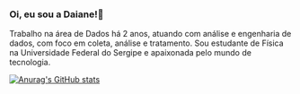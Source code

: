 ### Oi, eu sou a Daiane!👋 
Trabalho na área de Dados há 2 anos, atuando com análise e engenharia de dados, com foco em coleta, análise e tratamento.
Sou estudante de Física na Universidade Federal do Sergipe e apaixonada pelo mundo de tecnologia.

[![Anurag's GitHub stats](https://github-readme-stats.vercel.app/api?username=daiane0)](https://github.com/anuraghazra/github-readme-stats)
<!--
**daiane0/daiane0** is a ✨ _special_ ✨ repository because its `README.md` (this file) appears on your GitHub profile.

-->
